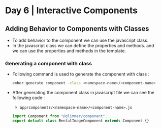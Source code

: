# Day 6 | Interactive Components

## Adding Behavior to Components with Classes

- To add behavior to the component we can use the javascript class.
- In the javascript class we can define the properties and methods. and we can use the properties and methods in the template.

### Generating a component with class

- Following command is used to generate the component with class :

  ```bash
  ember generate component -class <namespace-name>/<component-name>
  ```

- After generating the component class in javascript file we can see the following code :

  - `app/components/<namespace-name>/<component-name>.js`

  ```js
  import Component from "@glimmer/component";
  export default class RentalImageComponent extends Component {}
  ```
